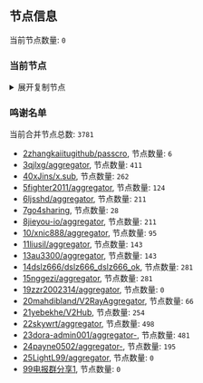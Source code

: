
## 节点信息
当前节点数量: `0`
### 当前节点
<details>
  <summary>展开复制节点</summary>

    

</details>

### 鸣谢名单
当前合并节点总数: `3781`
- [2zhangkaiitugithub/passcro](https://github.com/zhangkaiitugithub/passcro), 节点数量: `6`
- [3qjlxg/aggregator](https://github.com/qjlxg/aggregator), 节点数量: `411`
- [40xJins/x.sub](https://github.com/0xJins/x.sub), 节点数量: `262`
- [5fighter2011/aggregator](https://github.com/fighter2011/aggregator), 节点数量: `124`
- [6ljsshd/aggregator](https://github.com/ljsshd/aggregator), 节点数量: `211`
- [7go4sharing](https://github.com/go4sharing), 节点数量: `28`
- [8jieyou-io/aggregator](https://github.com/jieyou-io/aggregator), 节点数量: `211`
- [10/xnic888/aggregator](https://github.com/xnic888/aggregator), 节点数量: `95`
- [11liusil/aggregator](https://github.com/liusil/aggregator), 节点数量: `143`
- [13au3300/aggregator](https://github.com/au3300/aggregator), 节点数量: `143`
- [14dslz666/dslz666_dslz666_ok](https://github.com/dslz666/dslz666_dslz666_ok), 节点数量: `281`
- [15nggezi/aggregator](https://github.com/nggezi/aggregator), 节点数量: `281`
- [19zzr2002314/aggregator](https://github.com/zzr2002314/aggregator), 节点数量: `0`
- [20mahdibland/V2RayAggregator](https://github.com/mahdibland/V2RayAggregator), 节点数量: `66`
- [21yebekhe/V2Hub](https://github.com/yebekhe/V2Hub), 节点数量: `254`
- [22skywrt/aggregator](https://github.com/skywrt/aggregator), 节点数量: `498`
- [23dora-admin001/aggregator-](https://github.com/dora-admin001/aggregator-), 节点数量: `481`
- [24payne0502/aggregator-](https://github.com/payne0502/aggregator-), 节点数量: `195`
- [25LightL99/aggregator](https://github.com/LightL99/aggregator), 节点数量: `0`
- [99电报群分享1](https://github.com/cdddbc/getAirport), 节点数量: `0`


